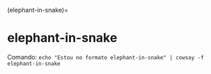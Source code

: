 (elephant-in-snake)=

# elephant-in-snake

Comando: `echo "Estou no formato elephant-in-snake" | cowsay -f elephant-in-snake`

```{literalinclude} saidas/elephant-in-snake.txt 
```

